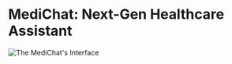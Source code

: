 # MediChat: Next-Gen Healthcare Assistant

![The MediChat's Interface](https://github.com/Vickey-VJ/Healthcare-ChatBot/templates/image.png)
